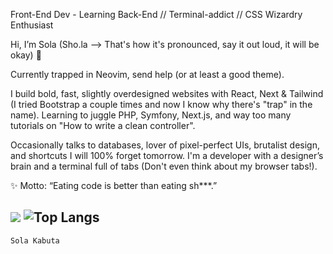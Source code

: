 Front-End Dev - Learning Back-End // Terminal-addict // CSS Wizardry Enthusiast

Hi, I’m Sola (Sho.la  --> That's how it's pronounced, say it out loud, it will be okay) 👋

Currently trapped in Neovim, send help (or at least a good theme).

I build bold, fast, slightly overdesigned websites with React, Next & Tailwind (I tried Bootstrap a couple times and now I know why there's "trap" in the name).
Learning to juggle PHP, Symfony, Next.js, and way too many tutorials on "How to write a clean controller".

Occasionally talks to databases, lover of pixel-perfect UIs, brutalist design, and shortcuts I will 100% forget tomorrow.
I'm a developer with a designer’s brain and a terminal full of tabs (Don't even think about my browser tabs!).

✨ Motto: “Eating code is better than eating sh***.”




![](https://github-readme-stats.vercel.app/api?username=SolaKabuta&theme=blueberry&hide_border=true&include_all_commits=false&count_private=false) 
![Top Langs](https://github-readme-stats.vercel.app/api/top-langs/?username=SolaKabuta&theme=blueberry&hide_border=compact)
---



```console
Sola Kabuta
```
